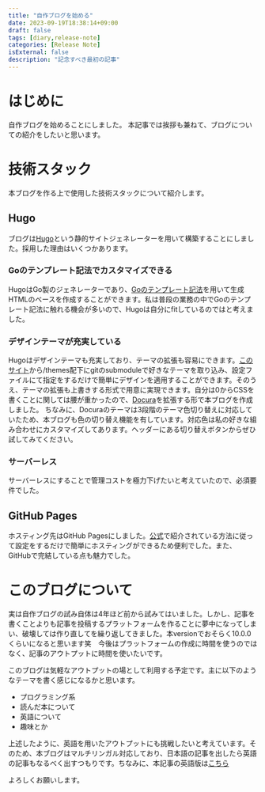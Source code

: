 ```yaml
---
title: "自作ブログを始める"
date: 2023-09-19T18:38:14+09:00
draft: false
tags: [diary,release-note]
categories: [Release Note]
isExternal: false
description: "記念すべき最初の記事"
---
```


# はじめに

自作ブログを始めることにしました。
本記事では挨拶も兼ねて、ブログについての紹介をしたいと思います。

# 技術スタック

本ブログを作る上で使用した技術スタックについて紹介します。

## Hugo

ブログは[Hugo](https://gohugo.io/)という静的サイトジェネレーターを用いて構築することにしました。採用した理由はいくつかあります。

### Goのテンプレート記法でカスタマイズできる

HugoはGo製のジェネレーターであり、[Goのテンプレート記法](https://pkg.go.dev/text/template)を用いて生成HTMLのベースを作成することができます。私は普段の業務の中でGoのテンプレート記法に触れる機会が多いので、Hugoは自分にfitしているのではと考えました。

### デザインテーマが充実している

Hugoはデザインテーマも充実しており、テーマの拡張も容易にできます。[このサイト](https://themes.gohugo.io/)から/themes配下にgitのsubmoduleで好きなテーマを取り込み、設定ファイルにて指定をするだけで簡単にデザインを適用することができます。そのうえ、テーマの拡張も上書きする形式で用意に実現できます。自分は0からCSSを書くことに関しては腰が重かったので、[Docura](https://themes.gohugo.io/themes/docura/)を拡張する形で本ブログを作成しました。
ちなみに、Docuraのテーマは3段階のテーマ色切り替えに対応していたため、本ブログも色の切り替え機能を有しています。対応色は私の好きな組み合わせにカスタマイズしてあります。ヘッダーにある切り替えボタンからぜひ試してみてください。

### サーバーレス
サーバーレスにすることで管理コストを極力下げたいと考えていたので、必須要件でした。

## GitHub Pages

ホスティング先はGitHub Pagesにしました。[公式](https://gohugo.io/hosting-and-deployment/hosting-on-github/)で紹介されている方法に従って設定をするだけで簡単にホスティングができるため便利でした。また、GitHubで完結している点も魅力でした。

# このブログについて

実は自作ブログの試み自体は4年ほど前から試みてはいました。しかし、記事を書くことよりも記事を投稿するプラットフォームを作ることに夢中になってしまい、破壊しては作り直してを繰り返してきました。本versionでおそらく10.0.0くらいになると思います笑　今後はプラットフォームの作成に時間を使うのではなく、記事のアウトプットに時間を使いたいです。

このブログは気軽なアウトプットの場として利用する予定です。主に以下のようなテーマを書く感じになるかと思います。

- プログラミング系
- 読んだ本について
- 英語について
- 趣味とか

上述したように、英語を用いたアウトプットにも挑戦したいと考えています。そのため、本ブログはマルチリンガル対応しており、日本語の記事を出したら英語の記事もなるべく出すつもりです。ちなみに、本記事の英語版は[こちら](/en/articles/introduction/)

よろしくお願いします。
